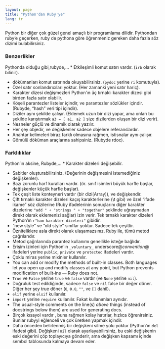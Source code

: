```yaml
---
layout: page
title: "Python'dan Ruby'ye"
lang: tr
---
```


Python bir diğer çok güzel genel amaçlı bir programlama dilidir.
Pythondan ruby’e geçerken, ruby de pythona göre öğrenmeniz gereken daha
fazla söz dizimi bulabilirsiniz.

### Benzerlikler

 Pythonda olduğu gibi,rubyde,... * Etkileşimli komut satırı vardır. (`irb` olarak bilinir).
* dökümanları komut satırında okuyabilirsiniz. (`pydoc` yerine `ri`
  komutuyla).
* Özel satır sonlandırıcıları yoktur. (Her zamanki yeni satır hariç).
* Karakter dizesi değişmezleri Python’ın üç tırnaklı karakter dizesi
  gibi birden fazla satır olabilir.
* Köşeli parantezler listeler içindir, ve parantezler sözlükler içindir.
  (Rubyde, “hash” veri tipi içindir).
* Diziler aynı şekilde çalışır. (Eklemek uzun bir dizi yapar, ama onları
  bu şekilde karıştırmak `a3 = [ a1, a2 ]` size dizilerden oluşan bir
  dizi verir).
* Nesneler güçlü ve dinamik olarak yazılır.
* Her şey objedir, ve değişkenler sadece objelere referanslardır.
* Anahtar kelimeleri biraz farklı olmasına rağmen, istisnalar aynı
  çalışır.
* Gömülü döküman araçlarına sahipsiniz. (Rubyde rdoc).

### Farklılıklar

 Python’ın aksine, Rubyde,... * Karakter dizeleri değişebilir.
* Sabitler oluşturabilirsiniz. (Değerinin değişmesini istemediğiniz
  değişkenler).
* Bazı zorunlu harf kuralları vardır. (ör. sınıf isimleri büyük harfle
  başlar, değişkenler küçük harfle başlar).
* Tek çeşit liste konteyneri vardır (bir dizi(Array)), ve değişkendir.
* Çift tırnaklı karakter dizeleri kaçış karakterlerine (\\t gibi) ve
  özel “ifade ikame” söz dizilerine (Ruby ifadelerinin sonuçlarını diğer
  karakter dizelerine `"add " + "strings " + "together"` şeklinde
  uğraşmadan direkt olarak eklemenizi sağlar) izin verir. Tek tırnaklı
  karakter dizeleri Python’ın `r"ham karakter dizeleri"` gibidir.
* “new style” ve “old style” sınıflar yoktur. Sadece tek çeşittir.
* Özniteliklere asla direkt olarak ulaşamazsınız. Ruby ile, tümü metod
  çağrılarıdır.
* Metod çağrılarında parantez kullanımı genellikle isteğe bağlıdır.
* Erişim izinleri için Python’ın `_voluntary_` underscore@*convention*@
  ifadeleri yerine `public`, `private` ve `protected` ifadeleri vardır.
* Çoklu miras yerine mixinler kullanılır.
* You can add or modify the methods of built-in classes. Both languages
  let you open up and modify classes at any point, but Python prevents
  modification of built-ins — Ruby does not.
* `True` ve `False` yerine `true` ve `false` vardır (ve `None` yerine
  `nil`).
* Doğruluk test edildiğinde, sadece `false` ve `nil` false bir değer
  döner. Diğer her şey true döner (`0`, `0.0`, `""`, ve `[]` dahil).
* `elif` yerine `elsif` kullanılır.
* `import` yerine `require` kullanılır. Fakat kullanımları aynıdır.
* The usual-style comments on the line(s) *above* things (instead of
  docstrings below them) are used for generating docs.
* Birçok kısayol vardır , buna rağmen kolay hatırlar, hızlıca
  öğrenirsiniz. Bunlar rubyyi eğlenceli ve çok üretken yapmak içindir.
* Daha önceden belirlenmiş bir değişkeni silme yolu yoktur (Python’ın
  `del` ifadesi gibi). Değişkeni `nil` olarak ayarlayabilirsiniz, bu
  eski değişkenin eski değerini çöp toplayıcıya gönderir, ama değişken
  kapsamı içinde sembol tablosunda kalmaya devam eder.

